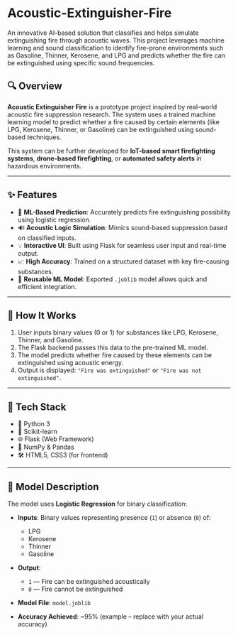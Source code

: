 # Acoustic-Extinguisher-Fire
An innovative AI-based solution that classifies and helps simulate extinguishing fire through acoustic waves. This project leverages machine learning and sound classification to identify fire-prone environments such as Gasoline, Thinner, Kerosene, and LPG and predicts whether the fire can be extinguished using specific sound frequencies.
## 🔍 Overview

**Acoustic Extinguisher Fire** is a prototype project inspired by real-world acoustic fire suppression research. The system uses a trained machine learning model to predict whether a fire caused by certain elements (like LPG, Kerosene, Thinner, or Gasoline) can be extinguished using sound-based techniques.

This system can be further developed for **IoT-based smart firefighting systems**, **drone-based firefighting**, or **automated safety alerts** in hazardous environments.

---

## ✨ Features

- 🧠 **ML-Based Prediction**: Accurately predicts fire extinguishing possibility using logistic regression.
- 🔊 **Acoustic Logic Simulation**: Mimics sound-based suppression based on classified inputs.
- 💡 **Interactive UI**: Built using Flask for seamless user input and real-time output.
- 📈 **High Accuracy**: Trained on a structured dataset with key fire-causing substances.
- 🔄 **Reusable ML Model**: Exported `.joblib` model allows quick and efficient integration.

---

## 🔧 How It Works

1. User inputs binary values (0 or 1) for substances like LPG, Kerosene, Thinner, and Gasoline.
2. The Flask backend passes this data to the pre-trained ML model.
3. The model predicts whether fire caused by these elements can be extinguished using acoustic energy.
4. Output is displayed: `"Fire was extinguished"` or `"Fire was not extinguished"`.

---

## 🧰 Tech Stack

- 🐍 Python 3
- 🔮 Scikit-learn
- 🌐 Flask (Web Framework)
- 🧪 NumPy & Pandas
- 🛠️ HTML5, CSS3 (for frontend)

---

## 🧠 Model Description

The model uses **Logistic Regression** for binary classification:

- **Inputs**: Binary values representing presence (`1`) or absence (`0`) of:
  - LPG
  - Kerosene
  - Thinner
  - Gasoline

- **Output**:
  - `1` — Fire can be extinguished acoustically
  - `0` — Fire cannot be extinguished

- **Model File**: `model.joblib`  
- **Accuracy Achieved**: ~95% (example – replace with your actual accuracy)
